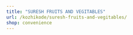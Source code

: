 ```yaml
---
title: "SURESH FRUITS AND VEGITABLES"
url: /kozhikode/suresh-fruits-and-vegitables/
shop: convenience
---
```

